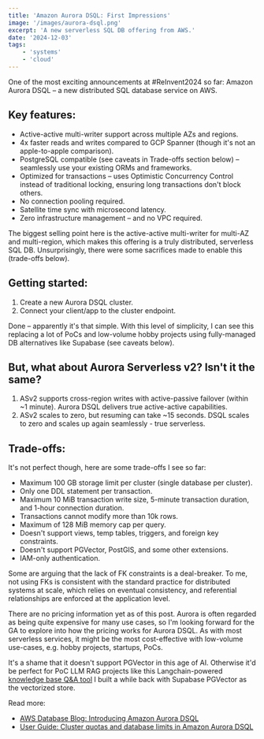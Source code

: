 ```yaml
---
title: 'Amazon Aurora DSQL: First Impressions'
image: '/images/aurora-dsql.png'
excerpt: 'A new serverless SQL DB offering from AWS.'
date: '2024-12-03'
tags: 
    - 'systems'
    - 'cloud'
---
```


One of the most exciting announcements at #ReInvent2024 so far: Amazon Aurora DSQL – a new distributed SQL database service on AWS.

## Key features:
- Active-active multi-writer support across multiple AZs and regions.
- 4x faster reads and writes compared to GCP Spanner (though it's not an apple-to-apple comparison).
- PostgreSQL compatible (see caveats in Trade-offs section below) – seamlessly use your existing ORMs and frameworks.
- Optimized for transactions – uses Optimistic Concurrency Control instead of traditional locking, ensuring long transactions don't block others.
- No connection pooling required.
- Satellite time sync with microsecond latency.
- Zero infrastructure management – and no VPC required.

The biggest selling point here is the active-active multi-writer for multi-AZ and multi-region, which makes this offering is a truly distributed, serverless SQL DB. Unsurprisingly, there were some sacrifices made to enable this (trade-offs below).

## Getting started:
1. Create a new Aurora DSQL cluster.
2. Connect your client/app to the cluster endpoint.

Done – apparently it's that simple. With this level of simplicity, I can see this replacing a lot of PoCs and low-volume hobby projects using fully-managed DB alternatives like Supabase (see caveats below).

## But, what about Aurora Serverless v2? Isn't it the same?
1. ASv2 supports cross-region writes with active-passive failover (within ~1 minute). Aurora DSQL delivers true active-active capabilities.
2. ASv2 scales to zero, but resuming can take ~15 seconds. DSQL scales to zero and scales up again seamlessly - true serverless.

## Trade-offs:
It's not perfect though, here are some trade-offs I see so far:
- Maximum 100 GB storage limit per cluster (single database per cluster).
- Only one DDL statement per transaction.
- Maximum 10 MiB transaction write size, 5-minute transaction duration, and 1-hour connection duration.
- Transactions cannot modify more than 10k rows.
- Maximum of 128 MiB memory cap per query.
- Doesn't support views, temp tables, triggers, and foreign key constraints.
- Doesn't support PGVector, PostGIS, and some other extensions.
- IAM-only authentication.

Some are arguing that the lack of FK constraints is a deal-breaker. To me, not using FKs is consistent with the standard practice for distributed systems at scale, which relies on eventual consistency, and referential relationships are enforced at the application level.

There are no pricing information yet as of this post. Aurora is often regarded as being quite expensive for many use cases, so I'm looking forward for the GA to explore into how the pricing works for Aurora DSQL. As with most serverless services, it might be the most cost-effective with low-volume use-cases, e.g. hobby projects, startups, PoCs.

It's a shame that it doesn't support PGVector in this age of AI. Otherwise it'd be perfect for PoC LLM RAG projects like this Langchain-powered [knowledge base Q&A tool](https://github.com/mshumayl/langchain-pgvector) I built a while back with Supabase PGVector as the vectorized store.

Read more:
- [AWS Database Blog: Introducing Amazon Aurora DSQL](https://aws.amazon.com/blogs/database/introducing-amazon-aurora-dsql/)
- [User Guide: Cluster quotas and database limits in Amazon Aurora DSQL](https://docs.aws.amazon.com/aurora-dsql/latest/userguide/CHAP_quotas.html)